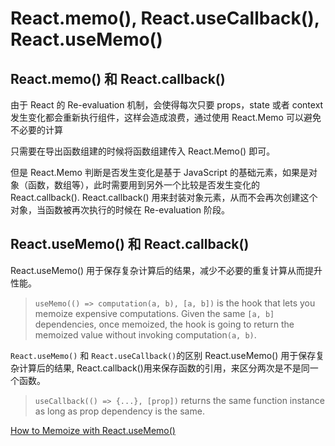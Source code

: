 # React.memo(), React.useCallback(), React.useMemo()

## React.memo() 和 React.callback()

由于 React 的 Re-evaluation 机制，会使得每次只要 props，state 或者 context 发生变化都会重新执行组件，这样会造成浪费，通过使用 React.Memo 可以避免不必要的计算

只需要在导出函数组建的时候将函数组建传入 React.Memo() 即可。

但是 React.Memo 判断是否发生变化是基于 JavaScript 的基础元素，如果是对象（函数，数组等），此时需要用到另外一个比较是否发生变化的 React.callback(). React.callback() 用来封装对象元素，从而不会再次创建这个对象，当函数被再次执行的时候在 Re-evaluation 阶段。

## React.useMemo() 和 React.callback()

React.useMemo() 用于保存复杂计算后的结果，减少不必要的重复计算从而提升性能。

> `useMemo(() => computation(a, b), [a, b])` is the hook that lets you memoize expensive computations. Given the same `[a, b]` dependencies, once memoized, the hook is going to return the memoized value without invoking computation`(a, b)`.

`React.useMemo()` 和 `React.useCallback()`的区别
React.useMemo() 用于保存复杂计算后的结果, React.callback()用来保存函数的引用，来区分两次是不是同一个函数。

> `useCallback(() => {...}, [prop])` returns the same function instance as long as prop dependency is the same.

[How to Memoize with React.useMemo()](https://dmitripavlutin.com/react-usememo-hook/)
